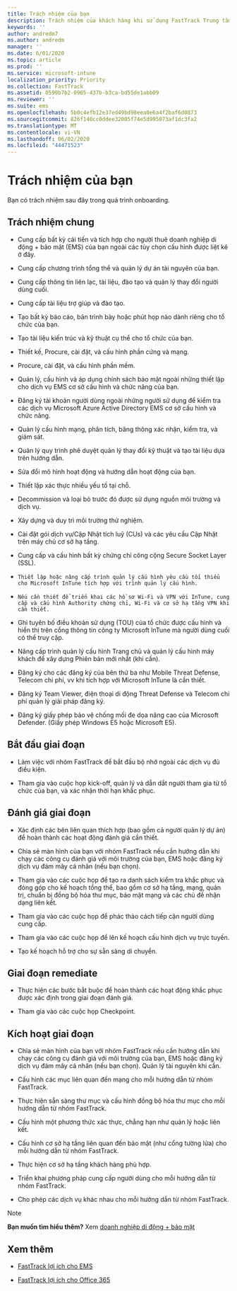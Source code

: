 ```yaml
---
title: Trách nhiệm của bạn
description: Trách nhiệm của khách hàng khi sử dụng FastTrack Trung tâm lợi ích
keywords: ''
author: andredm7
ms.author: andredm
manager: ''
ms.date: 6/01/2020
ms.topic: article
ms.prod: ''
ms.service: microsoft-intune
localization_priority: Priority
ms.collection: FastTrack
ms.assetid: 0590b7b2-0965-437b-b3ca-bd55de1abb09
ms.reviewer: ''
ms.suite: ems
ms.openlocfilehash: 5b0c4efb12e37ed49bd98eea0e6a4f2baf6d0873
ms.sourcegitcommit: 826f140cc0ddee32005f74e5d995073af1dc3fa2
ms.translationtype: MT
ms.contentlocale: vi-VN
ms.lasthandoff: 06/02/2020
ms.locfileid: "44471523"
---
```

# <a name="your-responsibilities"></a>Trách nhiệm của bạn

Bạn có trách nhiệm sau đây trong quá trình onboarding.

## <a name="general-responsibilities"></a>Trách nhiệm chung

-   Cung cấp bất kỳ cải tiến và tích hợp cho người thuê doanh nghiệp di động + bảo mật (EMS) của bạn ngoài các tùy chọn cấu hình được liệt kê ở đây.

-   Cung cấp chương trình tổng thể và quản lý dự án tài nguyên của bạn.

-   Cung cấp thông tin liên lạc, tài liệu, đào tạo và quản lý thay đổi người dùng cuối.

-   Cung cấp tài liệu trợ giúp và đào tạo.

-   Tạo bất kỳ báo cáo, bản trình bày hoặc phút họp nào dành riêng cho tổ chức của bạn.

-   Tạo tài liệu kiến trúc và kỹ thuật cụ thể cho tổ chức của bạn.

-   Thiết kế, Procure, cài đặt, và cấu hình phần cứng và mạng.

-   Procure, cài đặt, và cấu hình phần mềm.

-   Quản lý, cấu hình và áp dụng chính sách bảo mật ngoài những thiết lập cho dịch vụ EMS cơ sở cấu hình và chức năng của bạn.

-   Đăng ký tài khoản người dùng ngoài những người sử dụng để kiểm tra các dịch vụ Microsoft Azure Active Directory EMS cơ sở cấu hình và chức năng.

-   Quản lý cấu hình mạng, phân tích, băng thông xác nhận, kiểm tra, và giám sát.

-   Quản lý quy trình phê duyệt quản lý thay đổi kỹ thuật và tạo tài liệu dựa trên hướng dẫn.

-   Sửa đổi mô hình hoạt động và hướng dẫn hoạt động của bạn.

-   Thiết lập xác thực nhiều yếu tố tại chỗ.

-   Decommission và loại bỏ trước đó được sử dụng nguồn môi trường và dịch vụ.

-   Xây dựng và duy trì môi trường thử nghiệm.

-   Cài đặt gói dịch vụ/Cập Nhật tích luỹ (CUs) và các yêu cầu Cập Nhật trên máy chủ cơ sở hạ tầng.

-   Cung cấp và cấu hình bất kỳ chứng chỉ công cộng Secure Socket Layer (SSL).

-     Thiết lập hoặc nâng cấp trình quản lý cấu hình yêu cầu tối thiểu cho Microsoft InTune tích hợp với trình quản lý cấu hình.

-     Nếu cần thiết để triển khai các hồ sơ Wi-Fi và VPN với InTune, cung cấp và cấu hình Authority chứng chỉ, Wi-Fi và cơ sở hạ tầng VPN khi cần thiết.

-   Ghi tuyên bố điều khoản sử dụng (TOU) của tổ chức được cấu hình và hiển thị trên cổng thông tin công ty Microsoft InTune mà người dùng cuối có thể truy cập.

-   Nâng cấp trình quản lý cấu hình Trang chủ và quản lý cấu hình máy khách để xây dựng Phiên bản mới nhất (khi cần).

-   Đăng ký cho các đăng ký của bên thứ ba như Mobile Threat Defense, Telecom chi phí, vv khi tích hợp với Microsoft InTune là cần thiết.

-   Đăng ký Team Viewer, điện thoại di động Threat Defense và Telecom chi phí quản lý giải pháp đăng ký.

-   Đăng ký giấy phép bảo vệ chống mối đe dọa nâng cao của Microsoft Defender. (Giấy phép Windows E5 hoặc Microsoft E5).

## <a name="initiate-phase"></a>Bắt đầu giai đoạn

-   Làm việc với nhóm FastTrack để bắt đầu bộ nhớ ngoài các dịch vụ đủ điều kiện.

-   Tham gia vào cuộc họp kick-off, quản lý và dẫn dắt người tham gia từ tổ chức của bạn, và xác nhận thời hạn khắc phục.

## <a name="assess-phase"></a>Đánh giá giai đoạn

-   Xác định các bên liên quan thích hợp (bao gồm cả người quản lý dự án) để hoàn thành các hoạt động đánh giá cần thiết.

-   Chia sẻ màn hình của bạn với nhóm FastTrack nếu cần hướng dẫn khi chạy các công cụ đánh giá với môi trường của bạn, EMS hoặc đăng ký dịch vụ đám mây cá nhân (nếu bạn chọn).

-   Tham gia vào các cuộc họp để tạo ra danh sách kiểm tra khắc phục và đóng góp cho kế hoạch tổng thể, bao gồm cơ sở hạ tầng, mạng, quản trị, chuẩn bị đồng bộ hóa thư mục, bảo mật mạng và các chủ đề nhận dạng liên kết.

-   Tham gia vào các cuộc họp để phác thảo cách tiếp cận người dùng cung cấp.

-   Tham gia vào các cuộc họp để lên kế hoạch cấu hình dịch vụ trực tuyến.

-   Tạo kế hoạch hỗ trợ cho sự sẵn sàng di chuyển.

## <a name="remediate-phase"></a>Giai đoạn remediate

-   Thực hiện các bước bắt buộc để hoàn thành các hoạt động khắc phục được xác định trong giai đoạn đánh giá.

-   Tham gia vào các cuộc họp Checkpoint.

## <a name="enable-phase"></a>Kích hoạt giai đoạn

-   Chia sẻ màn hình của bạn với nhóm FastTrack nếu cần hướng dẫn khi chạy các công cụ đánh giá với môi trường của bạn, EMS hoặc đăng ký dịch vụ đám mây cá nhân (nếu bạn chọn). Quản lý tài nguyên khi cần.

-   Cấu hình các mục liên quan đến mạng cho mỗi hướng dẫn từ nhóm FastTrack.

-   Thực hiện sẵn sàng thư mục và cấu hình đồng bộ hóa thư mục cho mỗi hướng dẫn từ nhóm FastTrack.

-   Cấu hình một phương thức xác thực, chẳng hạn như quản lý hoặc liên kết. 

-   Cấu hình cơ sở hạ tầng liên quan đến bảo mật (như cổng tường lửa) cho mỗi hướng dẫn từ nhóm FastTrack.

-   Thực hiện cơ sở hạ tầng khách hàng phù hợp.

-   Triển khai phương pháp cung cấp người dùng cho mỗi hướng dẫn từ nhóm FastTrack.

-   Cho phép các dịch vụ khác nhau cho mỗi hướng dẫn từ nhóm FastTrack.

> [!NOTE]
> **Bạn muốn tìm hiểu thêm?** Xem [doanh nghiệp di động + bảo mật](https://www.microsoft.com/cloud-platform/enterprise-mobility)

## <a name="see-also"></a>Xem thêm

- [FastTrack lợi ích cho EMS](EMS-fasttrack-benefit-for-EMS.md)

- [FastTrack lợi ích cho Office 365](O365-fasttrack-benefit-for-office-365.md)

